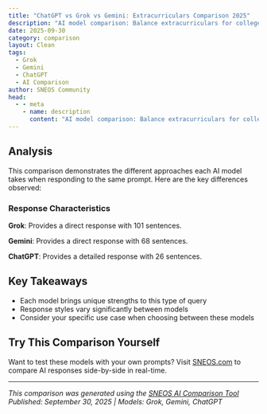 ```yaml
---
title: "ChatGPT vs Grok vs Gemini: Extracurriculars Comparison 2025"
description: "AI model comparison: Balance extracurriculars for college applications - strategic involvement..."
date: 2025-09-30
category: comparison
layout: Clean
tags:
  - Grok
  - Gemini
  - ChatGPT
  - AI Comparison
author: SNEOS Community
head:
  - - meta
    - name: description
      content: "AI model comparison: Balance extracurriculars for college applications - strategic involvement..."
---
```


<ChatComparison
  title="ChatGPT vs Grok vs Gemini: Extracurriculars Comparison 2025"
  prompt="Balance extracurriculars for college applications - strategic involvement"
  :responses='{
    "Grok": "Balancing extracurricular activities for college applications is crucial to crafting a well-rounded and compelling profile. Strategic involvement means focusing on quality over quantity, aligning activities with your interests and goals, and demonstrating commitment, leadership, and impact. Here\u0027s a guide to help you achieve that balance and make your extracurriculars stand out:\n\n---\n\n### 1. Understand What Colleges Look For\nColleges value extracurriculars because they reveal your personality, passions, skills, and contributions beyond academics. They\u2019re looking for:\n- **Depth of Involvement**: Long-term commitment to a few activities rather than superficial participation in many.\n- **Leadership and Initiative**: Roles where you\u2019ve taken responsibility or created change.\n- **Impact**: Tangible contributions to your school, community, or a cause.\n- **Authenticity**: Genuine passion for the activities you pursue, not just \u201Cchecking boxes\u201D for applications.\n- **Alignment**: Activities that complement your academic interests or intended major.\n\n---\n\n### 2. Prioritize Quality Over Quantity\n- **Limit Your Focus**: Aim for 8-10 meaningful activities over your high school career. It\u2019s better to deeply engage in a few than to spread yourself thin across many.\n- **Tier System**: Think of your activities in tiers of significance (a concept popularized by CollegeVine):\n  - **Tier 1 (Rare and Exceptional)**: National or international recognition (e.g., winning a prestigious award, founding a widely impactful organization).\n  - **Tier 2 (Significant Achievement)**: State or regional recognition, leadership in large organizations (e.g., president of a major club, state-level sports awards).\n  - **Tier 3 (Notable Involvement)**: Leadership in smaller or local activities (e.g., club officer, team captain).\n  - **Tier 4 (Participation)**: General membership or minor involvement (e.g., attending club meetings without a key role).\n  Focus on achieving at least 1-2 Tier 1 or 2 activities to stand out, while rounding out with Tier 3 and 4 for breadth.\n\n---\n\n### 3. Align Activities with Your Interests and Goals\n- Choose activities that reflect who you are or what you want to study. For example:\n  - Aspiring engineer? Join robotics club, participate in STEM competitions, or volunteer to tutor younger students in math.\n  - Future doctor? Volunteer at a hospital, join HOSA (Health Occupations Students of America), or shadow a physician.\n  - Interested in politics? Join debate team, volunteer for a campaign, or intern at a local government office.\n- This \u201Cspike\u201D (a concentrated focus on a particular area) shows passion and expertise in a field, which is often more impressive than a scattered resume.\n\n---\n\n### 4. Show Long-Term Commitment\n- Stick with activities for multiple years when possible. Colleges value dedication over short-term participation.\n- Example: Joining a club as a freshman and rising to president by senior year shows growth and commitment.\n- If you can\u2019t commit long-term, focus on a short but impactful project (e.g., organizing a one-time fundraiser that raised significant funds).\n\n---\n\n### 5. Take on Leadership Roles\n- Seek opportunities to lead, whether it\u2019s as club president, team captain, or project coordinator. Leadership doesn\u2019t always mean a title\u2014it can be mentoring peers or initiating a new project.\n- If leadership roles aren\u2019t available, create your own initiative (e.g., start a club, organize a community event). This demonstrates entrepreneurship and drive.\n\n---\n\n### 6. Make an Impact\n- Focus on measurable outcomes. Did your involvement lead to change or improvement?\n  - Example: \u201COrganized a school-wide recycling initiative that reduced waste by 30% over one year.\u201D\n  - Example: \u201CRaised $5,000 for a local charity through a student-led bake sale and auction.\u201D\n- Even small-scale impact matters if it\u2019s meaningful to your community or school.\n\n---\n\n### 7. Diversify (to an Extent)\n- While depth is key, some variety shows you\u2019re well-rounded. Aim for a mix of activities that cover different areas:\n  - **Academic/Intellectual**: Debate, Math Olympiad, Science Fair.\n  - **Community Service**: Volunteering, fundraising, tutoring.\n  - **Creative**: Art club, theater, writing for a school newspaper.\n  - **Athletic**: Sports teams, martial arts, dance.\n  - **Leadership/Professional**: Student government, internships, part-time jobs.\n- Avoid overloading just to \u201Clook diverse.\u201D Only pursue activities you can genuinely engage with.\n\n---\n\n### 8. Time Management and Balance\n- Don\u2019t overcommit to the point where your grades or mental health suffer. Colleges care about academics first\u2014extracurriculars should enhance, not detract from, your performance.\n- Use a weekly schedule to allocate time for schoolwork, activities, and rest. For example:\n  - Limit extracurriculars to 10-15 hours per week during the school year.\n  - Use summers for more intensive commitments like internships, volunteer programs, or camps.\n- Drop activities that no longer interest you or add value to your profile to free up time for more impactful ones.\n\n---\n\n### 9. Document Your Involvement\n- Keep a detailed record of your activities, including:\n  - Dates of involvement (start and end).\n  - Hours spent per week or total.\n  - Roles and responsibilities.\n  - Achievements or impact (numbers, if possible).\n- This will make filling out applications (like the Common App\u2019s Activities section) easier and ensure you don\u2019t forget key details.\n\n---\n\n### 10. Tailor Activities to Your College Goals\n- Research colleges you\u2019re interested in to understand their values and what they prioritize in extracurriculars.\n  - Example: Liberal arts colleges often value community involvement and creativity, while STEM-focused schools might look for research or tech-related activities.\n- If you\u2019re aiming for highly selective schools (Ivies, Stanford, etc.), aim for at least one standout, unique activity (Tier 1 or 2) that sets you apart.\n\n---\n\n### Sample Balanced Extracurricular Profile\nHere\u2019s an example of a balanced, strategic profile for a student interested in computer science:\n1. **Robotics Club (9th-12th, President in 12th)** - Led team to state championship; mentored younger members (Tier 2).\n2. **Coding Bootcamp (Summer after 11th)** - Developed a mobile app for local nonprofit to track donations (Tier 2).\n3. **Volunteer Tutor (10th-12th)** - Taught coding to middle schoolers, 5 hours/week (Tier 3).\n4. **Cross-Country Team (9th-11th, Team Captain in 11th)** - Organized team fundraisers; improved personal record by 2 minutes (Tier 3).\n5. **School Newspaper (10th-12th)** - Tech columnist; wrote 10 articles on AI trends (Tier 3).\n\nThis profile shows a clear \u201Cspike\u201D in tech/CS with robotics and coding, leadership in multiple areas, and well-roundedness with sports and writing. The student prioritized impactful roles over joining dozens of clubs.\n\n---\n\n### Additional Tips\n- **Start Early**: Begin exploring interests in 9th grade to build depth over time. If you\u2019re a junior or senior, focus on intensifying involvement in existing activities rather than starting new ones.\n- **Leverage Summers**: Use breaks for internships, research, volunteer programs, or passion projects that might not fit during the school year.\n- **Be Authentic**: Don\u2019t join activities just because they \u201Clook good.\u201D Passion shines through in essays and interviews.\n- **Seek Unique Opportunities**: Look for niche or local programs where you can stand out rather than competing in oversaturated national competitions.\n\n---\n\nBy strategically selecting extracurriculars that align with your interests, committing to them deeply, and balancing your time, you\u2019ll create a strong, authentic profile for college applications. If you have specific interests or goals, let me know, and I can help tailor suggestions further!",
    "Gemini": "Balancing extracurriculars for college applications is about strategic involvement, not just racking up a long list.  Colleges want to see depth, impact, and genuine passion.  Here\u0027s a breakdown of how to achieve that balance:\n\n**1.  Understanding College Application Goals:**\n\n*   **Demonstrate Passion and Interest:** Show colleges what you genuinely care about.\n*   **Develop Skills and Knowledge:**  Extracurriculars are a great place to acquire skills beyond academics (leadership, teamwork, problem-solving, etc.).\n*   **Showcase Character:** Colleges look for students with traits like resilience, responsibility, initiative, and commitment.\n*   **Contribute to the Community:**  Highlight how you\u0027ve made a positive difference.\n*   **Tell Your Story:** Extracurriculars provide context and depth to your application, allowing colleges to understand you as a whole person.\n\n**2.  Strategic Extracurricular Choices (Quality over Quantity):**\n\n*   **Focus on 2-4 Core Activities:**  Deeper involvement in a smaller number of activities is far more impressive than superficial involvement in many.\n*   **Align with Your Interests:**  Choose activities you are genuinely interested in.  This will make it easier to commit time and effort, and your enthusiasm will be evident.\n*   **Consider Variety:**  A balanced portfolio demonstrates a range of skills and interests.  Consider activities in these categories:\n    *   **Academically Oriented:**  Debate club, science olympiad, writing club, tutoring, research.\n    *   **Arts/Creative:**  Band, orchestra, choir, drama club, visual arts, creative writing.\n    *   **Sports/Physical Activities:**  Team sports, individual sports, hiking, dance.\n    *   **Community Service/Volunteerism:**  Volunteering at a local shelter, food bank, environmental cleanup.\n    *   **Leadership/Student Government:**  Student council, club president, team captain.\n    *   **Work Experience:**  Part-time job, internship, entrepreneurial ventures.\n*   **Think Long-Term:**  Ideally, start building involvement early in high school (freshman or sophomore year).  Longer commitment demonstrates dedication and allows for deeper involvement and leadership opportunities.\n*   **Don\u0027t Be Afraid to Try New Things:**  Exploring different activities can help you discover new passions and talents.\n*   **Impact over Prestige:**  A significant contribution to a local organization is often more impressive than joining a nationally recognized club with minimal involvement.  Don\u0027t chase activities just because they sound good.\n\n**3.  Balancing Time and Commitment:**\n\n*   **Prioritize and Plan:** Use a planner, calendar, or app to schedule your time effectively.  Allocate specific time slots for academics, extracurriculars, and personal life.\n*   **Set Realistic Goals:**  Don\u0027t overcommit yourself.  It\u0027s better to be fully engaged in a few activities than spread too thin across many.\n*   **Learn to Say \u0022No\u0022:**  It\u0027s okay to decline opportunities if you\u0027re already feeling overwhelmed.  Protect your time and well-being.\n*   **Time Management Techniques:**\n    *   **Break down large tasks into smaller, manageable steps.**\n    *   **Eliminate distractions (e.g., social media, phone).**\n    *   **Use the Pomodoro Technique (work in focused bursts with short breaks).**\n*   **Maintain a Healthy Lifestyle:**  Adequate sleep, healthy eating, and exercise are crucial for managing stress and maintaining energy levels.\n\n**4.  Deepening Involvement and Demonstrating Impact:**\n\n*   **Seek Leadership Roles:**  Becoming a club officer, team captain, or project leader demonstrates initiative and leadership skills.\n*   **Take Initiative:**  Don\u0027t just participate; actively contribute ideas, solutions, and efforts.\n*   **Measure Your Impact:**  Quantify your contributions whenever possible.  For example:\n    *   \u0022Raised $500 for the local animal shelter.\u0022\n    *   \u0022Tutored 10 students in math.\u0022\n    *   \u0022Organized a community cleanup event that collected 50 bags of trash.\u0022\n*   **Document Your Achievements:**  Keep a record of your activities, responsibilities, and accomplishments.  This will be helpful when writing your college essays and activity list.\n*   **Reflect on Your Experiences:**  Think about what you\u0027ve learned from each activity and how it has impacted you.\n\n**5.  The College Application Activity List:**\n\n*   **Be Concise and Specific:**  Use strong action verbs and provide details about your responsibilities and accomplishments.\n*   **Showcase Your Impact:**  Highlight the results of your efforts.\n*   **Use the Space Wisely:**  Maximize the character limit for each activity description.\n*   **Be Honest and Authentic:**  Don\u0027t exaggerate or embellish your involvement.\n\n**6.  Crafting Your College Essay:**\n\n*   **Connect Your Extracurriculars to Your Personal Story:**  Use your essays to showcase how your activities have shaped your values, interests, and goals.\n*   **Show, Don\u0027t Tell:**  Instead of simply stating that you\u0027re a leader, provide a specific example of a time when you demonstrated leadership.\n*   **Reflect on What You\u0027ve Learned:**  Share insights and lessons you\u0027ve gained from your experiences.\n\n**Example Scenario:**\n\nInstead of:  \u0022Member of the Key Club.\u0022\n\nConsider: \u0022Key Club member: Volunteered weekly at the local soup kitchen, serving meals to 30\u002B individuals. Organized a school-wide clothing drive that collected over 200 items for donation, resulting in a 20% increase in donations compared to the previous year.  Learned the importance of community service and developed strong teamwork and organizational skills.\u0022\n\n**Key Takeaways:**\n\n*   **Prioritize depth over breadth.**\n*   **Choose activities you\u0027re passionate about.**\n*   **Seek leadership opportunities and demonstrate impact.**\n*   **Manage your time effectively.**\n*   **Connect your extracurriculars to your personal story in your college application.**\n\nBy focusing on strategic involvement and demonstrating genuine passion and impact, you can create a compelling college application that showcases your unique talents and contributions. Good luck!\n",
    "ChatGPT": "Balancing extracurricular activities for college applications involves demonstrating depth, leadership, and genuine passion rather than just having a long list of activities. Here are some strategic tips to help you manage and present your extracurricular involvement effectively:\n\n### 1. Prioritize Quality Over Quantity\n- **Focus on a few key activities:** Choose 3-5 activities that genuinely interest you.\n- **Show sustained commitment:** Colleges prefer to see consistent involvement over several years rather than sporadic participation in many groups.\n\n### 2. Demonstrate Leadership and Impact\n- **Seek leadership roles:** Take on positions like president, captain, or organizer.\n- **Create or initiate projects:** Show initiative by starting a club, organizing events, or leading community service efforts.\n- **Highlight measurable impact:** Quantify achievements (e.g., raised $X for charity, increased club membership by Y%).\n\n### 3. Align Activities with Your Interests and Goals\n- **Link activities to intended major or career goals:** If you want to study medicine, volunteering at a hospital or participating in science clubs can be relevant.\n- **Show diversity but connection:** It\u2019s good to have a range of interests (arts, athletics, academics), but they should tell a coherent story about who you are.\n\n### 4. Balance Time Wisely\n- **Avoid overcommitment:** Overloading your schedule can lead to burnout and superficial involvement.\n- **Schedule effectively:** Use planners or apps to maintain regular participation without neglecting academics.\n\n### 5. Utilize Summer and Break Periods\n- Engage in internships, research, camps, or volunteer opportunities related to your interests.\n- These experiences enhance your profile and provide material for essays and interviews.\n\n### 6. Reflect and Document Experiences\n- Keep a journal or portfolio of your roles, achievements, and what you\u2019ve learned.\n- This will be invaluable when writing your personal statement and preparing for interviews.\n\n### 7. Seek Recommendations and Mentorship\n- Build relationships with activity advisors or mentors who can write strong letters of recommendation.\n- Demonstrating collaborative and leadership skills can enhance these endorsements.\n\n---\n\n### Summary Checklist:\n| Strategy                     | Why It Matters                                       | How to Implement                    |\n|-----------------------------|-----------------------------------------------------|-----------------------------------|\n| Focus on a few activities    | Depth and commitment                                 | Choose passion projects             |\n| Leadership \u0026 impact          | Shows responsibility and initiative                 | Pursue leadership roles             |\n| Align with interests/goals  | Creates a coherent application narrative            | Pick relevant clubs/volunteering   |\n| Manage time                 | Maintain quality without burnout                     | Use effective scheduling           |\n| Utilize breaks              | Gain additional experiences                          | Summer internships and camps        |\n| Reflect and document        | Aid essays and interviews                            | Keep detailed records              |\n| Secure strong recommendations| Provides outside validation                          | Cultivate relationships            |\n\nIf you want, I can help you create a personalized extracurricular plan based on your interests and goals!"
  }'
  published-date="14:23"
/>

## Analysis

This comparison demonstrates the different approaches each AI model takes when responding to the same prompt. Here are the key differences observed:

### Response Characteristics

**Grok**: Provides a direct response with 101 sentences. 

**Gemini**: Provides a direct response with 68 sentences. 

**ChatGPT**: Provides a detailed response with 26 sentences. 

## Key Takeaways

- Each model brings unique strengths to this type of query
- Response styles vary significantly between models
- Consider your specific use case when choosing between these models

## Try This Comparison Yourself

Want to test these models with your own prompts? Visit [SNEOS.com](https://sneos.com) to compare AI responses side-by-side in real-time.

---

*This comparison was generated using the [SNEOS AI Comparison Tool](https://sneos.com)*
*Published: September 30, 2025 | Models: Grok, Gemini, ChatGPT*
